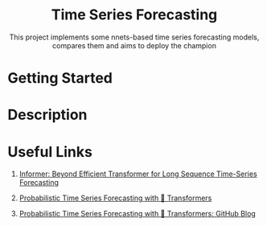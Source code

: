 <h1 align="center">
    Time Series Forecasting
    <br/>
</h1>

<p align="center">
    This project implements some nnets-based time series forecasting models, compares them 
    and aims to deploy the champion
</p>

# Getting Started



# Description



# Useful Links

1. [Informer: Beyond Efficient Transformer for Long Sequence Time-Series Forecasting](https://huggingface.co/docs/transformers/main/en/model_doc/informer)

2. [Probabilistic Time Series Forecasting with 🤗 Transformers](https://huggingface.co/blog/time-series-transformers)

3. [Probabilistic Time Series Forecasting with 🤗 Transformers: GitHub Blog](https://github.com/huggingface/blog/blob/main/time-series-transformers.md)
